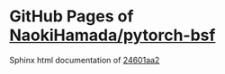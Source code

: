 GitHub Pages of [NaokiHamada/pytorch-bsf](https://github.com/NaokiHamada/pytorch-bsf.git)
===
Sphinx html documentation of [24601aa2](https://github.com/NaokiHamada/pytorch-bsf/tree/24601aa2674f486e2c2d0f6c5d29a6cdb07726f8)
